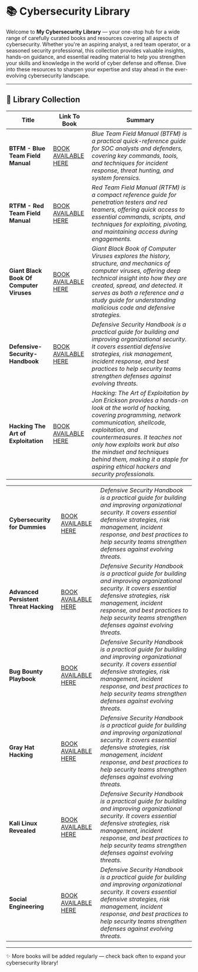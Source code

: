 # 📚 Cybersecurity Library

Welcome to **My Cybersecurity Library** — your one-stop hub for a wide range of carefully curated books and resources covering all aspects of cybersecurity. Whether you're an aspiring analyst, a red team operator, or a seasoned security professional, this collection provides valuable insights, hands-on guidance, and essential reading material to help you strengthen your skills and knowledge in the world of cyber defense and offense. Dive into these resources to sharpen your expertise and stay ahead in the ever-evolving cybersecurity landscape.

---

## 📖 Library Collection


|               **Title**                   |                                                                 **Link To Book**                                                                          |                                                                  **Summary**                                                                                                                                       | 
| ----------------------------------------- | --------------------------------------------------------------------------------------------------------------------------------------------------------- | ------------------------------------------------------------------------------------------------------------------------------------------------------------------------------------------------------------------ | 
|     **BTFM - Blue Team Field Manual**     |  [BOOK AVAILABLE HERE](https://github.com/luke-mckeever/Cyber_Vault/blob/main/Books%20%26%20Resources/BTFM%20-%20Blue%20Team%20Field%20Manual.pdf)        | *Blue Team Field Manual (BTFM) is a practical quick-reference guide for SOC analysts and defenders, covering key commands, tools, and techniques for incident response, threat hunting, and system forensics.* | 
|     **RTFM - Red Team Field Manual**      |  [BOOK AVAILABLE HERE](https://github.com/luke-mckeever/Cyber_Vault/blob/main/Books%20%26%20Resources/RTFM%20-%20Red%20Team%20Field%20Manual.pdf)         | *Red Team Field Manual (RTFM) is a compact reference guide for penetration testers and red teamers, offering quick access to essential commands, scripts, and techniques for exploiting, pivoting, and maintaining access during engagements.* | 
| **Giant Black Book Of Computer Viruses**  |  [BOOK AVAILABLE HERE](https://github.com/luke-mckeever/Cyber_Vault/blob/main/Books%20%26%20Resources/Giant%20Black%20Book%20Of%20Computer%20Viruses.pdf) | *Giant Black Book of Computer Viruses explores the history, structure, and mechanics of computer viruses, offering deep technical insight into how they are created, spread, and detected. It serves as both a reference and a study guide for understanding malicious code and defensive strategies.* |
|     **Defensive-Security-Handbook**       |  [BOOK AVAILABLE HERE](https://github.com/luke-mckeever/Cyber_Vault/blob/main/Books%20%26%20Resources/Defensive-Security-Handbook.pdf)                    | *Defensive Security Handbook is a practical guide for building and improving organizational security. It covers essential defensive strategies, risk management, incident response, and best practices to help security teams strengthen defenses against evolving threats.* | 
|  **Hacking The Art of Exploitation**      |  [BOOK AVAILABLE HERE](https://github.com/luke-mckeever/Cyber_Vault/blob/main/Books%20%26%20Resources/Hacking%20The%20Art%20of%20Exploitation.pdf)        | *Hacking: The Art of Exploitation by Jon Erickson provides a hands-on look at the world of hacking, covering programming, network communication, shellcode, exploitation, and countermeasures. It teaches not only how exploits work but also the mindset and techniques behind them, making it a staple for aspiring ethical hackers and security professionals.* |

| | |  |
| -- | -- |  -- |
|      **Cybersecurity for Dummies**        |  [BOOK AVAILABLE HERE](https://github.com/luke-mckeever/Cyber_Vault/blob/main/Books%20%26%20Resources/Defensive-Security-Handbook.pdf)                    | *Defensive Security Handbook is a practical guide for building and improving organizational security. It covers essential defensive strategies, risk management, incident response, and best practices to help security teams strengthen defenses against evolving threats.* | 
|  **Advanced Persistent Threat Hacking**   |  [BOOK AVAILABLE HERE](https://github.com/luke-mckeever/Cyber_Vault/blob/main/Books%20%26%20Resources/Defensive-Security-Handbook.pdf)                    | *Defensive Security Handbook is a practical guide for building and improving organizational security. It covers essential defensive strategies, risk management, incident response, and best practices to help security teams strengthen defenses against evolving threats.* | 
|          **Bug Bounty Playbook**          |  [BOOK AVAILABLE HERE](https://github.com/luke-mckeever/Cyber_Vault/blob/main/Books%20%26%20Resources/Defensive-Security-Handbook.pdf)                    | *Defensive Security Handbook is a practical guide for building and improving organizational security. It covers essential defensive strategies, risk management, incident response, and best practices to help security teams strengthen defenses against evolving threats.* | 
|           **Gray Hat Hacking**            |  [BOOK AVAILABLE HERE](https://github.com/luke-mckeever/Cyber_Vault/blob/main/Books%20%26%20Resources/Defensive-Security-Handbook.pdf)                    | *Defensive Security Handbook is a practical guide for building and improving organizational security. It covers essential defensive strategies, risk management, incident response, and best practices to help security teams strengthen defenses against evolving threats.* | 
|         **Kali Linux Revealed**           |  [BOOK AVAILABLE HERE](https://github.com/luke-mckeever/Cyber_Vault/blob/main/Books%20%26%20Resources/Defensive-Security-Handbook.pdf)                    | *Defensive Security Handbook is a practical guide for building and improving organizational security. It covers essential defensive strategies, risk management, incident response, and best practices to help security teams strengthen defenses against evolving threats.* | 
|         **Social Engineering**            |  [BOOK AVAILABLE HERE](https://github.com/luke-mckeever/Cyber_Vault/blob/main/Books%20%26%20Resources/Defensive-Security-Handbook.pdf)                    | *Defensive Security Handbook is a practical guide for building and improving organizational security. It covers essential defensive strategies, risk management, incident response, and best practices to help security teams strengthen defenses against evolving threats.* | 



---

✨ More books will be added regularly — check back often to expand your cybersecurity library!